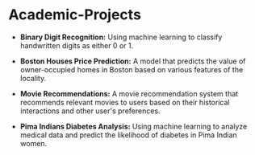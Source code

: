 # Academic-Projects

- **Binary Digit Recognition:** Using machine learning to classify handwritten digits as either 0 or 1.

- **Boston Houses Price Prediction:** A model that predicts the value of owner-occupied homes in Boston based on various features of the locality.

- **Movie Recommendations:** A movie recommendation system that recommends relevant movies to users based on their historical interactions and other user's preferences.

- **Pima Indians Diabetes Analysis:**  Using machine learning to analyze medical data and predict the likelihood of diabetes in Pima Indian women.